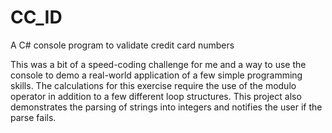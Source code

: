 # CC_ID
 A C# console program to validate credit card numbers

This was a bit of a speed-coding challenge for me and a way to use the console to demo a real-world application of a few simple programming skills.  The calculations for this exercise require the use of the modulo operator in addition to a few different loop structures.  This project also demonstrates the parsing of strings into integers and notifies the user if the parse fails.
